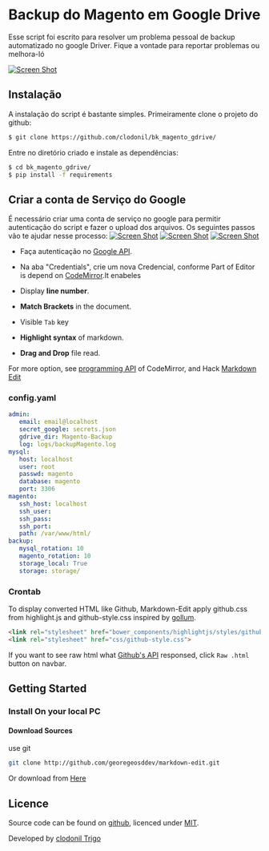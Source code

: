 # Backup do Magento em Google Drive

Esse script foi escrito para resolver um problema pessoal de backup automatizado no google Driver. Fique a vontade para reportar problemas ou melhora-ló

[![Screen Shot](bkmagento1.jpg)](http://www.devops-sys.com.br/screenshot/bkmagento1.jpg)

## Instalação
A instalação do script é bastante simples. Primeiramente clone o projeto do github:

```bash
$ git clone https://github.com/clodonil/bk_magento_gdrive/
```
Entre no diretório criado e instale as dependências:
```bash
$ cd bk_magento_gdrive/
$ pip install -f requirements
```

## Criar a conta de Serviço do Google

É necessário criar uma conta de serviço no google para permitir autenticação do script e fazer o upload dos arquivos.
Os seguintes passos vão te ajudar nesse processo:
[![Screen Shot](bkmagento2.jpg)](https://www.devops-sys.com.br/screenshot/)
[![Screen Shot](bkmagento3.jpg)](https://www.devops-sys.com.br/screenshot/)
[![Screen Shot](bkmagento4.jpg)](https://www.devops-sys.com.br/screenshot/bkmagento4.jpg)
* Faça autenticação no [Google API](https://console.developers.google.com/apis/library). 
* Na aba "Credentials", crie um nova Credencial, conforme
Part of Editor is depend on [CodeMirror](http://codemirror.net/).It enabeles

* Display **line number**.
* **Match Brackets** in the document.
* Visible `Tab` key
* **Highlight syntax** of markdown.
* **Drag and Drop** file read.

For more option, see [programming API](http://codemirror.net/doc/manual.html) of CodeMirror, and Hack [Markdown Edit](http://github.com/georgeosddev/markdown-edit)

### config.yaml
```yaml
admin:
   email: email@localhost
   secret_google: secrets.json
   gdrive_dir: Magento-Backup
   log: logs/backupMagento.log
mysql:
   host: localhost
   user: root
   passwd: magento
   database: magento
   port: 3306
magento:
   ssh_host: localhost
   ssh_user:
   ssh_pass:
   ssh_port:
   path: /var/www/html/
backup:
   mysql_rotation: 10
   magento_rotation: 10
   storage_local: True
   storage: storage/

```


### Crontab
To display converted HTML like Github, Markdown-Edit apply github.css from highlight.js and github-style.css inspired by [gollum](https://github.com/gollum/gollum/blob/master/lib/gollum/public/gollum/css/template.css).

```html
<link rel="stylesheet" href="bower_components/highlightjs/styles/github.css">
<link rel="stylesheet" href="css/github-style.css">
```

If you want to see raw html what [Github's API](http://developer.github.com/v3/markdown/#render-a-markdown-document-in-raw-mode) responsed, click `Raw .html` button on navbar.

## Getting Started

### Install On your local PC

#### Download Sources

use git

```bash
git clone http://github.com/georegeosddev/markdown-edit.git
```

Or download from [Here](https://github.com/georgeOsdDev/markdown-edit/zipball/master)




## Licence

Source code can be found on [github](https://github.com/georgeOsdDev/markdown-edit), licenced under [MIT](http://opensource.org/licenses/mit-license.php).

Developed by [clodonil Trigo](http://devops-sys.com.br)

